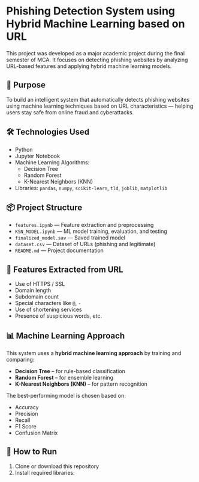 # Phishing Detection System using Hybrid Machine Learning based on URL

This project was developed as a major academic project during the final semester of MCA. It focuses on detecting phishing websites by analyzing URL-based features and applying hybrid machine learning models.

## 🎯 Purpose

To build an intelligent system that automatically detects phishing websites using machine learning techniques based on URL characteristics — helping users stay safe from online fraud and cyberattacks.

## 🛠 Technologies Used

- Python
- Jupyter Notebook
- Machine Learning Algorithms:  
  - Decision Tree  
  - Random Forest  
  - K-Nearest Neighbors (KNN)
- Libraries: `pandas`, `numpy`, `scikit-learn`, `tld`, `joblib`, `matplotlib`

## 📦 Project Structure

- `features.ipynb` — Feature extraction and preprocessing
- `KSN_MODEL.ipynb` — ML model training, evaluation, and testing
- `finalized_model.sav` — Saved trained model
- `dataset.csv` — Dataset of URLs (phishing and legitimate)
- `README.md` — Project documentation

## 🧠 Features Extracted from URL

- Use of HTTPS / SSL
- Domain length
- Subdomain count
- Special characters like `@`, `-`
- Use of shortening services
- Presence of suspicious words, etc.

## 📊 Machine Learning Approach

This system uses a **hybrid machine learning approach** by training and comparing:
- **Decision Tree** – for rule-based classification
- **Random Forest** – for ensemble learning
- **K-Nearest Neighbors (KNN)** – for pattern recognition

The best-performing model is chosen based on:
- Accuracy
- Precision
- Recall
- F1 Score
- Confusion Matrix

## 🚀 How to Run

1. Clone or download this repository  
2. Install required libraries:  
